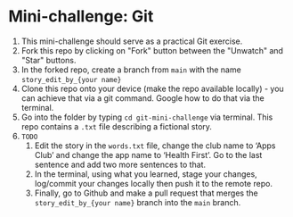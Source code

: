 # Mini-challenge: Git

1. This mini-challenge should serve as a practical Git exercise.
2. Fork this repo by clicking on "Fork" button between the "Unwatch" and "Star" buttons.
3. In the forked repo, create a branch from `main` with the name `story_edit_by_{your name}`
4. Clone this repo onto your device (make the repo available locally) - you can achieve that via a git command. Google how to do that via the terminal.
5. Go into the folder by typing `cd git-mini-challenge` via terminal. This repo contains a `.txt` file describing a fictional story.
6. `TODO`
   1. Edit the story in the `words.txt` file, change the club name to ‘Apps Club’ and change the app name to ‘Health First’. Go to the last sentence and add two more sentences to that.
   2. In the terminal, using what you learned, stage your changes, log/commit your changes locally then push it to the remote repo.
   3. Finally, go to Github and make a pull request that merges the `story_edit_by_{your name}` branch into the `main` branch.
